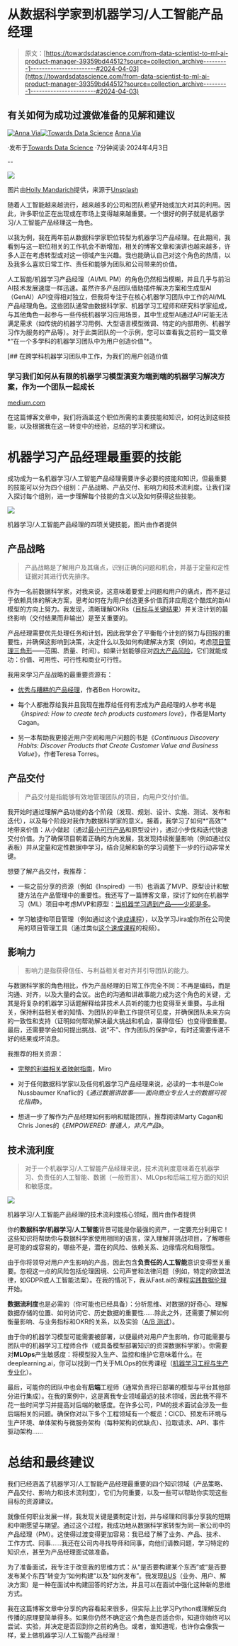 # 从数据科学家到机器学习/人工智能产品经理

> 原文：[https://towardsdatascience.com/from-data-scientist-to-ml-ai-product-manager-39359bd44512?source=collection_archive---------1-----------------------#2024-04-03](https://towardsdatascience.com/from-data-scientist-to-ml-ai-product-manager-39359bd44512?source=collection_archive---------1-----------------------#2024-04-03)

## 有关如何为成功过渡做准备的见解和建议

[](https://annaviaba.medium.com/?source=post_page---byline--39359bd44512--------------------------------)[![Anna Via](../Images/7e8fe5c1a485a789edad3a6d118bcf45.png)](https://annaviaba.medium.com/?source=post_page---byline--39359bd44512--------------------------------)[](https://towardsdatascience.com/?source=post_page---byline--39359bd44512--------------------------------)[![Towards Data Science](../Images/a6ff2676ffcc0c7aad8aaf1d79379785.png)](https://towardsdatascience.com/?source=post_page---byline--39359bd44512--------------------------------) [Anna Via](https://annaviaba.medium.com/?source=post_page---byline--39359bd44512--------------------------------)

·发布于[Towards Data Science](https://towardsdatascience.com/?source=post_page---byline--39359bd44512--------------------------------) ·7分钟阅读·2024年4月3日

--

![](../Images/808cda6a4b00d7d5bc8882314ca25595.png)

图片由[Holly Mandarich](https://unsplash.com/es/@hollymandarich)提供，来源于[Unsplash](https://unsplash.com/)

随着人工智能越来越流行，越来越多的公司和团队希望开始或加大对其的利用。因此，许多职位正在出现或在市场上变得越来越重要。一个很好的例子就是机器学习/人工智能产品经理这一角色。

以我为例，我在两年前从数据科学家职位转型为机器学习产品经理。在此期间，我看到与这一职位相关的工作机会不断增加，相关的博客文章和演讲也越来越多，许多人正在考虑转型或对这一领域产生兴趣。我也能确认自己对这个角色的热情，以及我多么喜欢日常工作、责任和能够为团队和公司带来的价值。

人工智能/机器学习产品经理（AI/ML PM）的角色仍然相当模糊，并且几乎与前沿AI技术发展速度一样迅速。虽然许多产品团队借助插件解决方案和生成型AI（GenAI）API变得相对独立，但我将专注于在核心机器学习团队中工作的AI/ML产品经理角色。这些团队通常由数据科学家、机器学习工程师和研究科学家组成，与其他角色一起参与一些传统机器学习应用场景，其中生成型AI通过API可能无法满足需求（如传统的机器学习用例、大型语言模型微调、特定的内部用例、机器学习作为服务的产品等）。对于此类团队的一个示例，您可以查看我之前的一篇文章*“在一个多学科的机器学习团队中为用户创造价值”*。

[](https://medium.com/adevinta-tech-blog/working-in-a-multidisciplinary-machine-learning-team-to-bring-value-to-our-users-f1172ca532c6?source=post_page-----39359bd44512--------------------------------) [## 在跨学科机器学习团队中工作，为我们的用户创造价值

### 学习我们如何从有限的机器学习模型演变为端到端的机器学习解决方案，作为一个团队一起成长

[medium.com](https://medium.com/adevinta-tech-blog/working-in-a-multidisciplinary-machine-learning-team-to-bring-value-to-our-users-f1172ca532c6?source=post_page-----39359bd44512--------------------------------)

在这篇博客文章中，我们将涵盖这个职位所需的主要技能和知识，如何达到这些技能，以及根据我在这一转变中的经验，总结的学习和建议。

# **机器学习产品经理最重要的技能**

成功成为一名机器学习/人工智能产品经理需要许多必要的技能和知识，但最重要的技能可以分为四个组别：产品战略、产品交付、影响力和技术流利度。让我们深入探讨每个组别，进一步理解每个技能的含义以及如何获得这些技能。

![](../Images/74910590e22fa3436f56ad72fdd1a950.png)

机器学习/人工智能产品经理的四项关键技能，图片由作者提供

## 产品战略

> 产品战略是了解用户及其痛点，识别正确的问题和机会，并基于定量和定性证据对其进行优先排序。

作为一名前数据科学家，对我来说，这意味着要爱上问题和用户的痛点，而不是过于依赖具体的解决方案，思考如何在为用户创造更多价值而非应用这个酷炫的新AI模型的方向上努力。我发现，清晰理解OKRs（[目标与关键结果](https://en.wikipedia.org/wiki/Objectives_and_key_results)）并关注计划的最终影响（交付结果而非输出）是至关重要的。

产品经理需要优先处理任务和计划，因此我学会了平衡每个计划的努力与回报的重要性，并确保这影响到决策，决定什么以及如何构建解决方案（例如，考虑[项目管理三角形](https://en.wikipedia.org/wiki/Project_management_triangle)——范围、质量、时间）。如果计划能够应对[四大产品风险](https://www.svpg.com/four-big-risks/)，它们就能成功：价值、可用性、可行性和商业可行性。

我用来学习产品战略的最重要资源有：

+   [优秀与糟糕的产品经理](https://a16z.com/good-product-manager-bad-product-manager/)，作者Ben Horowitz。

+   每个人都推荐给我并且我现在推荐给任何有志成为产品经理的人参考书是《*Inspired: How to create tech products customers love*》，作者是Marty Cagan。

+   另一本帮助我更接近用户空间和用户问题的书是《*Continuous Discovery Habits: Discover Products that Create Customer Value and Business Value*》，作者Teresa Torres。

## 产品交付

> 产品交付是指能够有效地管理团队的项目，向用户交付价值。

我开始时通过理解产品功能的各个阶段（发现、规划、设计、实施、测试、发布和迭代），以及每个阶段对我作为数据科学家的意义。接着，我学习了如何*“高效”*地带来价值：从小做起（通过[最小可行产品](https://www.svpg.com/minimum-viable-product/)和原型设计），通过小步伐和迭代快速交付价值。为了确保项目朝着正确的方向发展，我发现持续衡量影响（例如通过仪表板）并从定量和定性数据中学习，结合见解和新的学习调整下一步的行动非常关键。

想要了解产品交付，我推荐：

+   一些之前分享的资源（例如《Inspired》一书）也涵盖了MVP、原型设计和敏捷方法在产品管理中的重要性。我还写了一篇博客文章，探讨了如何在机器学习（ML）项目中考虑MVP和原型：[当机器学习遇到产品——少即是多](https://medium.com/@annaviaba/when-ml-meets-product-less-is-often-more-21f875b0ea42)。

+   学习敏捷和项目管理（例如通过这个[速成课程](https://www.youtube.com/watch?v=_-00CNH3q2U)），以及学习Jira或你所在公司使用的项目管理工具（通过类似[这个速成课程](https://www.youtube.com/watch?v=XQ2de1FSceo)的视频）。

## 影响力

> 影响力是指获得信任、与利益相关者对齐并引导团队的能力。

与数据科学家的角色相比，作为产品经理的日常工作完全不同：不再是编码，而是沟通、对齐，以及大量的会议。出色的沟通和讲故事能力成为这个角色的关键，尤其是将复杂的机器学习话题解释给非技术人员听的能力也变得至关重要。与此相关，保持利益相关者的知情、为团队的辛勤工作提供可见度，并确保团队未来方向的一致性和支持（证明如何帮助解决最大挑战和机会，赢得信任）也变得很重要。最后，还需要学会如何提出挑战、说“不”、作为团队的保护伞，有时还需要传递不好的结果或坏消息。

我推荐的相关资源：

+   [完整的利益相关者映射指南](https://miro.com/blog/stakeholder-mapping/)，Miro

+   对于任何数据科学家以及任何机器学习产品经理来说，必读的一本书是Cole Nussbaumer Knaflic的《*通过数据讲故事——面向商业专业人士的数据可视化指南*》。

+   想进一步了解作为产品经理如何影响和赋能团队，推荐阅读Marty Cagan和Chris Jones的《*EMPOWERED: 普通人，非凡产品*》。

## 技术流利度

> 对于一个机器学习/人工智能产品经理来说，技术流利度意味着在机器学习、负责任的人工智能、数据（一般而言）、MLOps和后端工程方面的知识和敏感度。

![](../Images/86217ffabe0ce8d277bcca1288601cb5.png)

机器学习/人工智能产品经理的技术流利度核心领域，图片由作者提供

你的**数据科学/机器学习**/**人工智能**背景可能是你最强的资产，一定要充分利用它！这些知识将帮助你与数据科学家使用相同的语言，深入理解并挑战项目，了解哪些是可能的或容易的，哪些不是，潜在的风险、依赖关系、边缘情况和局限性。

由于你将领导对用户产生影响的产品，因此包含**负责任的人工智能**意识变得至关重要。忽视这一点的风险包括伦理困境、公司声誉和法律问题（例如，特定的欧盟法律，如GDPR或人工智能法案）。在我的情况下，我从Fast.ai的课程[实践数据伦理](https://ethics.fast.ai/)开始。

**数据流利度**也是必需的（你可能也已经具备）：分析思维、对数据的好奇心、理解数据存储的位置、如何访问它、历史数据的重要性……除此之外，还需要了解如何衡量影响、与业务指标和OKR的关系，以及实验（[A/B 测试](https://medium.com/jonathans-musings/ab-testing-101-5576de6466b)）。

由于你的机器学习模型可能需要被部署，以便最终对用户产生影响，你可能需要与团队中的机器学习工程师合作（或具备模型部署知识的资深数据科学家）。你需要对**MLOps**产生敏感度：将模型投入生产、监控和维护它意味着什么。在deeplearning.ai，你可以找到一门关于MLOps的优秀课程（[机器学习工程与生产专业化](https://www.deeplearning.ai/courses/machine-learning-engineering-for-production-mlops/)）。

最后，可能你的团队中也会有**后端**工程师（通常负责将已部署的模型与平台其他部分进行集成）。在我的案例中，这是离我专业领域最远的技术领域，因此我不得不花一些时间学习并提高对后端的敏感度。在许多公司，PM的技术面试会涉及一些后端相关的问题。确保你对以下多个工程领域有一个概览：CICD、预发布环境与生产环境、单体架构与微服务架构（每种架构的优缺点）、拉取请求、API、事件驱动架构……

# 总结和最终建议

我们已经涵盖了机器学习/人工智能产品经理最重要的四个知识领域（产品策略、产品交付、影响力和技术流利度），它们为何重要，以及一些可以帮助你实现这些目标的资源建议。

就像任何职业发展一样，我发现关键是要制定计划，并与经理和同事分享我的短期和中期愿望与期望。通过这个过程，我成功地从数据科学家转型为同一家公司中的产品经理（PM）。这使得过渡变得更加容易：我已经了解了业务、产品、技术、工作方式、同事……我还在公司内寻找导师和同事，向他们请教问题，学习特定的知识点，甚至为产品经理面试做准备。

为了准备面试，我专注于改变我的思维方式：从“是否要构建某个东西”或“是否要发布某个东西”转变为“如何构建”以及“如何发布”。我发现[BUS](https://uxplanet.org/the-bus-product-design-framework-4e9fb6f81bcf)（业务、用户、解决方案）是一种在面试中构建回答的好方法，并且可以在面试中强化这种新的思维方式。

我在这篇博客文章中分享的内容看起来很多，但实际上比学习Python或理解反向传播的原理要简单得多。如果你仍然不确定这个角色是否适合你，知道你始终可以尝试、实验，并决定是否回到你之前的角色。或者，谁知道呢，也许你会像我一样，爱上做机器学习/人工智能产品经理！

